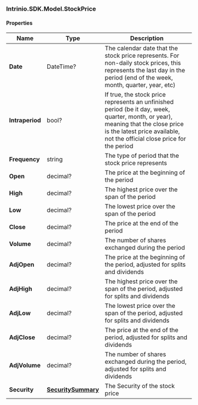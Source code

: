 [//]: # (CLASS:Intrinio.SDK.Model.StockPrice)

[//]: # (KIND:object)

### Intrinio.SDK.Model.StockPrice
#### Properties

[//]: # (START_DEFINITION)

Name | Type | Description
------------ | ------------- | -------------
**Date** | DateTime? | The calendar date that the stock price represents. For non-daily stock prices, this represents the last day in the period (end of the week, month, quarter, year, etc) &nbsp;
**Intraperiod** | bool? | If true, the stock price represents an unfinished period (be it day, week, quarter, month, or year), meaning that the close price is the latest price available, not the official close price for the period &nbsp;
**Frequency** | string | The type of period that the stock price represents &nbsp;
**Open** | decimal? | The price at the beginning of the period &nbsp;
**High** | decimal? | The highest price over the span of the period &nbsp;
**Low** | decimal? | The lowest price over the span of the period &nbsp;
**Close** | decimal? | The price at the end of the period &nbsp;
**Volume** | decimal? | The number of shares exchanged during the period &nbsp;
**AdjOpen** | decimal? | The price at the beginning of the period, adjusted for splits and dividends &nbsp;
**AdjHigh** | decimal? | The highest price over the span of the period, adjusted for splits and dividends &nbsp;
**AdjLow** | decimal? | The lowest price over the span of the period, adjusted for splits and dividends &nbsp;
**AdjClose** | decimal? | The price at the end of the period, adjusted for splits and dividends &nbsp;
**AdjVolume** | decimal? | The number of shares exchanged during the period, adjusted for splits and dividends &nbsp;
**Security** | [**SecuritySummary**](SecuritySummary.md) | The Security of the stock price &nbsp;

[//]: # (END_DEFINITION)


[//]: # (CONTAINED_CLASS:Intrinio.SDK.Model.SecuritySummary)


